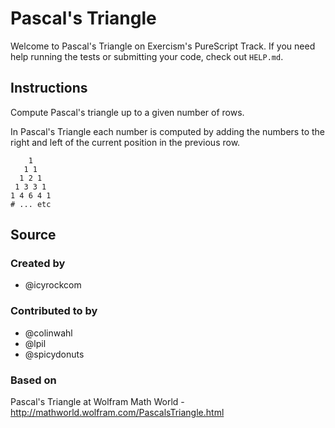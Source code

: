 # Pascal's Triangle

Welcome to Pascal's Triangle on Exercism's PureScript Track.
If you need help running the tests or submitting your code, check out `HELP.md`.

## Instructions

Compute Pascal's triangle up to a given number of rows.

In Pascal's Triangle each number is computed by adding the numbers to
the right and left of the current position in the previous row.

```text
    1
   1 1
  1 2 1
 1 3 3 1
1 4 6 4 1
# ... etc
```

## Source

### Created by

- @icyrockcom

### Contributed to by

- @colinwahl
- @lpil
- @spicydonuts

### Based on

Pascal's Triangle at Wolfram Math World - http://mathworld.wolfram.com/PascalsTriangle.html